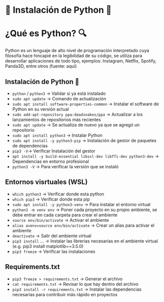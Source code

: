 # 🐍 Instalación de Python 🐍
 
# ¿Qué es Python? 🔍

Python es un lenguaje de alto nivel de programación interpretado cuya filosofía hace hincapié en la legibilidad de su código, se utiliza para desarrollar aplicaciones de todo tipo, ejemplos: Instagram, Netflix, Spotify, Panda3D, entre otros (fuente: aquí)
 

## Instalación de Python 🔧
- `python` / `python3` -> Validar si ya está instalado
- `sudo apt update` -> Comando de actualización
- `sudo apt install software-properties-common` -> Instalar el software de Python en su versión actual
- `sudo add-apt-repository ppa:deadsnakes/ppa` -> Actualizar a los lanzamientos de repositorios más recientes
- `sudo apt update` -> Se actualiza de nuevo ya que se agregó un repositorio
- `sudo apt install python3` -> Instalar Python
- `sudo apt install -y python3-pip` -> Instalación de gestor de paquetes de dependencias
- `pip3 -V`-> Verificar Instalación del gestor
- `apt install -y build-essential libssl-dev libffi-dev python3-dev` -> Dependencias en entorno profesional
- `python3 -V` -> Para verificar la versión que se instaló


## Entornos visrtuales (WSL)
- `which python3` -> Verificar donde esta python
- `which pip3` -> Verificar donde esta pip
- `sudo apt install -y python3-venv` -> Para instalar el entorno virtual
- `python3 -m venv env` -> Poner cada proyecto en su propio ambiente, se debe entrar en cada carpeta para crear el ambiente
- `source env/bin/activate` -> Activar el ambiente
- `alias avenv=source env/bin/activate` -> Crear un alias para activar el ambiente
- `deactivate` -> Salir del ambiente virtual
- `pip3 install` ... -> Instalar las librerias necesarias en el ambiente virtual (e.g. pip3 install matplotlib==3.5.0)
- `pip3 freeze` -> Verificar las instalaciones


## Requirements.txt
- `pip3 freeze > requirements.txt` -> Generar el archivo
- `cat requirements.txt` -> Revisar lo que hay dentro del archivo
- `pip3 install -r requirements.txt` -> Instalar las dependencias necesarias para contribuir más rápido en proyectos